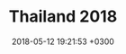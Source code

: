 ---
title: Thailand 2018
date: 2018-05-12 19:21:53 +0300
draft: false
tags: [Travel, Thailand, Phuket, Phi-Phi-Don, 2018]
summary_photos_count: 5
---